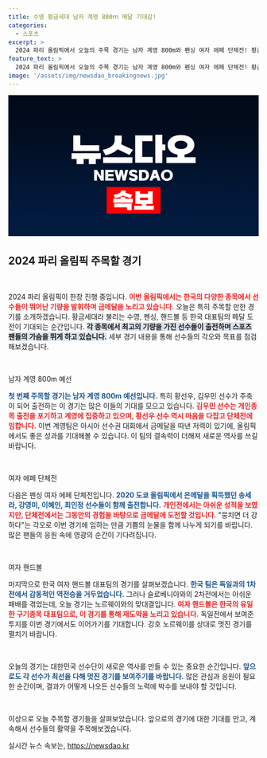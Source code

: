```yaml
---
title: 수영 황금세대 남자 계영 800ｍ 메달 기대감!
categories:
  - 스포츠
excerpt: >
  2024 파리 올림픽에서 오늘의 주목 경기는 남자 계영 800m와 펜싱 여자 에페 단체전! 황금세대의 특별한 레이스와 최강 전력을 자랑하는 펜싱팀의 금빛 목표, 그리고 여자 핸드볼의 반전 드라마까지. 이 경기들을 놓치지 마세요!
feature_text: >
  2024 파리 올림픽에서 오늘의 주목 경기는 남자 계영 800m와 펜싱 여자 에페 단체전! 황금세대의 특별한 레이스와 최강 전력을 자랑하는 펜싱팀의 금빛 목표, 그리고 여자 핸드볼의 반전 드라마까지. 이 경기들을 놓치지 마세요!
image: '/assets/img/newsdao_breakingnews.jpg'
---
```


<p><img src="/assets/img/newsdao_breakingnews.jpg" alt="ranknews 속보" /></p>

<h2 data-ke-size="size26">2024 파리 올림픽 주목할 경기</h2>

<p data-ke-size="size16">&nbsp;</p>

<p>2024 파리 올림픽이 한창 진행 중입니다. <b><span style="color: #ee2323;">이번 올림픽에서는 한국의 다양한 종목에서 선수들이 뛰어난 기량을 발휘하며 금메달을 노리고 있습니다.</span></b> 오늘은 특히 주목할 만한 경기를 소개하겠습니다. 황금세대라 불리는 수영, 펜싱, 핸드볼 등 한국 대표팀의 메달 도전이 기대되는 순간입니다. <b><span style="background-color: #21538527;">각 종목에서 최고의 기량을 가진 선수들이 출전하며 스포츠 팬들의 가슴을 뛰게 하고 있습니다.</span></b> 세부 경기 내용을 통해 선수들의 각오와 목표를 점검해보겠습니다.</p>

<p data-ke-size="size16">&nbsp;</p>

<p>남자 계영 800m 예선</p>

<p><b><span style="color: #1a5490;">첫 번째 주목할 경기는 남자 계영 800m 예선입니다.</span></b> 특히 황선우, 김우민 선수가 주축이 되어 출전하는 이 경기는 많은 이들의 기대를 모으고 있습니다. <b><span style="color: #ee2323;">김우민 선수는 개인종목 출전을 포기하고 계영에 집중하고 있으며, 황선우 선수 역시 마음을 다잡고 단체전에 임합니다.</span></b> 이번 계영팀은 아시아 선수권 대회에서 금메달을 따낸 저력이 있기에, 올림픽에서도 좋은 성과를 기대해볼 수 있습니다. 이 팀의 결속력이 더해져 새로운 역사를 쓰길 바랍니다. </p>

<p data-ke-size="size16">&nbsp;</p>

<p>여자 에페 단체전</p>

<p>다음은 펜싱 여자 에페 단체전입니다. <b><span style="color: #1a5490;">2020 도쿄 올림픽에서 은메달을 획득했던 송세라, 강영미, 이혜인, 최인정 선수들이 함께 출전합니다.</span></b> <b><span style="color: #ee2323;">개인전에서는 아쉬운 성적을 보였지만, 단체전에서는 그동안의 경험을 바탕으로 금메달에 도전할 것입니다.</span></b> "뭉치면 더 강하다"는 각오로 이번 경기에 임하는 만큼 기쁨의 눈물을 함께 나누게 되기를 바랍니다. 많은 팬들의 응원 속에 영광의 순간이 기다려집니다. </p>

<p data-ke-size="size16">&nbsp;</p>

<p>여자 핸드볼</p>

<p>마지막으로 한국 여자 핸드볼 대표팀의 경기를 살펴보겠습니다. <b><span style="color: #1a5490;">한국 팀은 독일과의 1차전에서 감동적인 역전승을 거두었습니다.</span></b> 그러나 슬로베니아와의 2차전에서는 아쉬운 패배를 겪었는데, 오늘 경기는 노르웨이와의 맞대결입니다. <b><span style="color: #ee2323;">여자 핸드볼은 한국의 유일한 구기종목 대표팀으로, 이 경기를 통해 재도약을 노리고 있습니다.</span></b> 독일전에서 보여준 투지를 이번 경기에서도 이어가기를 기대합니다. 강호 노르웨이를 상대로 멋진 경기를 펼치기 바랍니다. </p>

<p data-ke-size="size16">&nbsp;</p>

<p>오늘의 경기는 대한민국 선수단이 새로운 역사를 만들 수 있는 중요한 순간입니다. <b><span style="color: #1a5490;">앞으로도 각 선수가 최선을 다해 멋진 경기를 보여주기를 바랍니다.</span></b> 많은 관심과 응원이 필요한 순간이며, 결과가 어떻게 나오든 선수들의 노력에 박수를 보내야 할 것입니다. </p>

<p data-ke-size="size16">&nbsp;</p>

<p>이상으로 오늘 주목할 경기들을 살펴보았습니다. 앞으로의 경기에 대한 기대를 안고, 계속해서 선수들의 활약을 주목해보겠습니다. </p>
실시간 뉴스 속보는, <a href="https://newsdao.kr" rel="dofollow">https://newsdao.kr</a>


